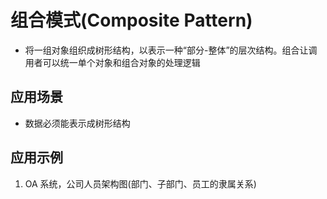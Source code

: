 # 组合模式(Composite Pattern)

- 将一组对象组织成树形结构，以表示一种“部分-整体”的层次结构。组合让调用者可以统一单个对象和组合对象的处理逻辑

## 应用场景

- 数据必须能表示成树形结构

## 应用示例

1. OA 系统，公司人员架构图(部门、子部门、员工的隶属关系)
